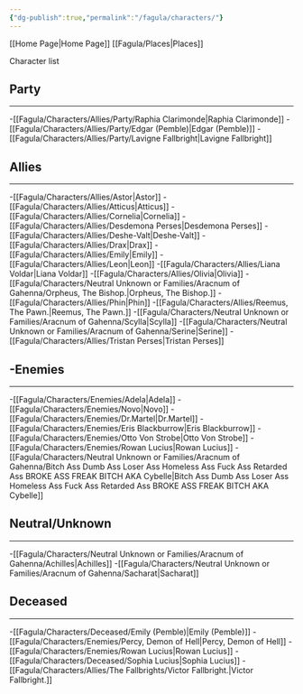```yaml
---
{"dg-publish":true,"permalink":"/fagula/characters/"}
---
```


[[Home Page\|Home Page]]
[[Fagula/Places\|Places]]

Character list


Party
--
___
-[[Fagula/Characters/Allies/Party/Raphia Clarimonde\|Raphia Clarimonde]]
-[[Fagula/Characters/Allies/Party/Edgar (Pemble)\|Edgar (Pemble)]]
-[[Fagula/Characters/Allies/Party/Lavigne Fallbright\|Lavigne Fallbright]]

Allies
--
__________________
-[[Fagula/Characters/Allies/Astor\|Astor]]
-[[Fagula/Characters/Allies/Atticus\|Atticus]]
-[[Fagula/Characters/Allies/Cornelia\|Cornelia]]
-[[Fagula/Characters/Allies/Desdemona Perses\|Desdemona Perses]]
-[[Fagula/Characters/Allies/Deshe-Valt\|Deshe-Valt]]
-[[Fagula/Characters/Allies/Drax\|Drax]]
-[[Fagula/Characters/Allies/Emily\|Emily]]
-[[Fagula/Characters/Allies/Leon\|Leon]]
-[[Fagula/Characters/Allies/Liana Voldar\|Liana Voldar]]
-[[Fagula/Characters/Allies/Olivia\|Olivia]]
-[[Fagula/Characters/Neutral Unknown or Families/Aracnum of Gahenna/Orpheus, The Bishop.\|Orpheus, The Bishop.]]
-[[Fagula/Characters/Allies/Phin\|Phin]]
-[[Fagula/Characters/Allies/Reemus, The Pawn.\|Reemus, The Pawn.]]
-[[Fagula/Characters/Neutral Unknown or Families/Aracnum of Gahenna/Scylla\|Scylla]]
-[[Fagula/Characters/Neutral Unknown or Families/Aracnum of Gahenna/Serine\|Serine]]
-[[Fagula/Characters/Allies/Tristan Perses\|Tristan Perses]]

-Enemies
--
___
-[[Fagula/Characters/Enemies/Adela\|Adela]]
-[[Fagula/Characters/Enemies/Novo\|Novo]]
-[[Fagula/Characters/Enemies/Dr.Martel\|Dr.Martel]]
-[[Fagula/Characters/Enemies/Eris Blackburrow\|Eris Blackburrow]]
-[[Fagula/Characters/Enemies/Otto Von Strobe\|Otto Von Strobe]]
-[[Fagula/Characters/Enemies/Rowan Lucius\|Rowan Lucius]]
-[[Fagula/Characters/Neutral Unknown or Families/Aracnum of Gahenna/Bitch Ass Dumb Ass Loser Ass Homeless Ass Fuck Ass Retarded Ass BROKE ASS FREAK BITCH AKA Cybelle\|Bitch Ass Dumb Ass Loser Ass Homeless Ass Fuck Ass Retarded Ass BROKE ASS FREAK BITCH AKA Cybelle]]



Neutral/Unknown
--
___
-[[Fagula/Characters/Neutral Unknown or Families/Aracnum of Gahenna/Achilles\|Achilles]]
-[[Fagula/Characters/Neutral Unknown or Families/Aracnum of Gahenna/Sacharat\|Sacharat]]

Deceased
--
___
-[[Fagula/Characters/Deceased/Emily (Pemble)\|Emily (Pemble)]]
-[[Fagula/Characters/Enemies/Percy, Demon of Hell\|Percy, Demon of Hell]]
-[[Fagula/Characters/Enemies/Rowan Lucius\|Rowan Lucius]]
-[[Fagula/Characters/Deceased/Sophia Lucius\|Sophia Lucius]]
-[[Fagula/Characters/Allies/The Fallbrights/Victor Fallbright.\|Victor Fallbright.]]
